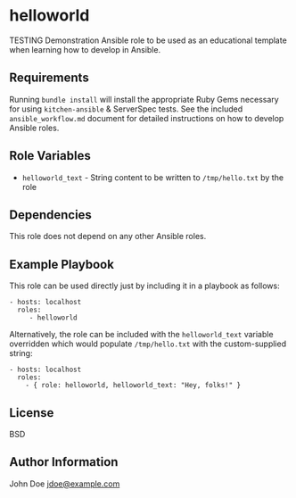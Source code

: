 helloworld
==========

TESTING
Demonstration Ansible role to be used as an educational template when learning how to develop in Ansible.

Requirements
------------

Running `bundle install` will install the appropriate Ruby Gems necessary for using `kitchen-ansible` & ServerSpec tests.  See the included `ansible_workflow.md` document for detailed instructions on how to develop Ansible roles.

Role Variables
--------------

  * `helloworld_text` - String content to be written to `/tmp/hello.txt` by the role

Dependencies
------------

This role does not depend on any other Ansible roles.

Example Playbook
----------------

This role can be used directly just by including it in a playbook as follows:

    - hosts: localhost
      roles:
         - helloworld

Alternatively, the role can be included with the `helloworld_text` variable overridden which would populate `/tmp/hello.txt` with the custom-supplied string:

    - hosts: localhost
      roles:
        - { role: helloworld, helloworld_text: "Hey, folks!" }

License
-------

BSD

Author Information
------------------

John Doe <jdoe@example.com>
